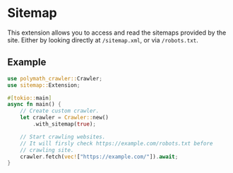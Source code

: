 # Sitemap

This extension allows you to access and read the sitemaps provided by the site. Either by looking directly at `/sitemap.xml`, or via `/robots.txt`.

## Example

```rust
use polymath_crawler::Crawler;
use sitemap::Extension;

#[tokio::main]
async fn main() {
    // Create custom crawler.
    let crawler = Crawler::new()
        .with_sitemap(true);

    // Start crawling websites.
    // It will firsly check https://example.com/robots.txt before
    // crawling site.
    crawler.fetch(vec!["https://example.com/"]).await;
}
```